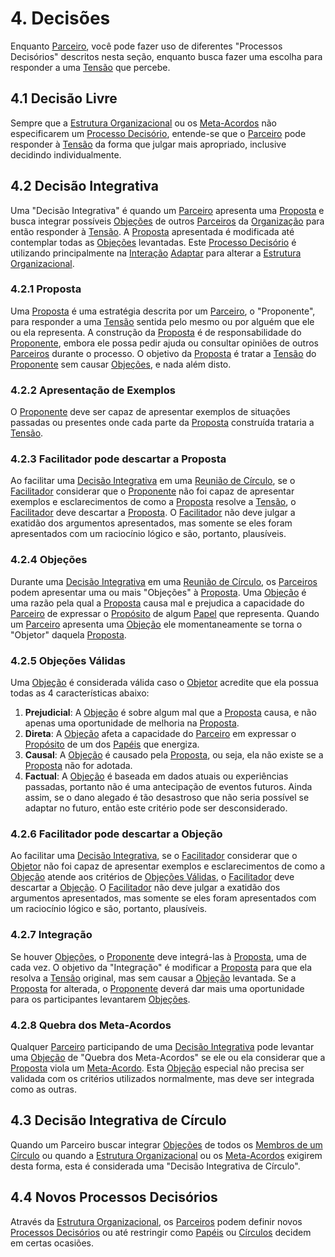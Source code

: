 # 4. <span id="decisao">Decisões</span>

Enquanto [Parceiro][parceiros], você pode fazer uso de diferentes "Processos Decisórios" descritos nesta seção, enquanto busca fazer uma escolha para responder a uma [Tensão][tensoes] que percebe.

## 4.1 <span id="decisao-livre-por-padrao">Decisão Livre</span>

Sempre que a [Estrutura Organizacional][estrutura-organizacional] ou os [Meta-Acordos][meta-acordos] não especificarem um [Processo Decisório][processos-decisorios], entende-se que o [Parceiro][parceiros] pode responder à [Tensão][tensoes] da forma que julgar mais apropriado, inclusive decidindo individualmente.

## 4.2 <span id="decisao-integrativa">Decisão Integrativa</span>

Uma "Decisão Integrativa" é quando um [Parceiro][parceiros] apresenta uma [Proposta][proposta] e busca integrar possíveis [Objeções][objecoes] de outros [Parceiros][parceiros] da [Organização][organizacao] para então responder à [Tensão][tensoes]. A [Proposta][proposta] apresentada é modificada até contemplar todas as [Objeções][objecoes] levantadas. Este [Processo Decisório][processos-decisorios] é utilizando principalmente na [Interação][interacoes] [Adaptar][adaptar] para alterar a [Estrutura Organizacional][estrutura-organizacional].

### 4.2.1 <span id="proposta">Proposta</span>

Uma [Proposta][proposta] é uma estratégia descrita por um [Parceiro][parceiros], o "Proponente", para responder a uma [Tensão][tensoes] sentida pelo mesmo ou por alguém que ele ou ela representa. A construção da [Proposta][proposta] é de responsabilidade do [Proponente][proposta], embora ele possa pedir ajuda ou consultar opiniões de outros [Parceiros][parceiros] durante o processo. O objetivo da [Proposta][proposta] é tratar a [Tensão][tensoes] do [Proponente][proposta] sem causar [Objeções][objecoes], e nada além disto.

### 4.2.2 <span id="apresentacao-de-exemplos">Apresentação de Exemplos</span>

O [Proponente][proposta] deve ser capaz de apresentar exemplos de situações passadas ou presentes onde cada parte da [Proposta][proposta] construída trataria a [Tensão][tensoes].

### 4.2.3 Facilitador pode descartar a Proposta

Ao facilitar uma [Decisão Integrativa][decisao-integrativa] em uma [Reunião de Círculo][reuniao-de-circulo], se o [Facilitador][facilitador] considerar que o [Proponente][proposta] não foi capaz de apresentar exemplos e esclarecimentos de como a [Proposta][proposta] resolve a [Tensão][tensoes], o [Facilitador][facilitador] deve descartar a [Proposta][proposta]. O [Facilitador][facilitador] não deve julgar a exatidão dos argumentos apresentados, mas somente se eles foram apresentados com um raciocínio lógico e são, portanto, plausíveis.

### 4.2.4 <span id="objecoes">Objeções</span>

Durante uma [Decisão Integrativa][decisao-integrativa] em uma [Reunião de Círculo][reuniao-de-circulo], os [Parceiros][parceiros] podem apresentar uma ou mais "Objeções" à [Proposta][proposta]. Uma [Objeção][objecoes] é uma razão pela qual a [Proposta][proposta] causa mal e prejudica a capacidade do [Parceiro][parceiros] de expressar o [Propósito][papeis] de algum [Papel][papeis] que representa. Quando um [Parceiro][parceiros] apresenta uma [Objeção][objecoes] ele momentaneamente se torna o "Objetor" daquela [Proposta][proposta].

### 4.2.5 <span id="objecoes-validas">Objeções Válidas</span>

Uma [Objeção][objecoes] é considerada válida caso o [Objetor][objetor] acredite que ela possua todas as 4 características abaixo:

1. **Prejudicial**: A [Objeção][objecoes] é sobre algum mal que a [Proposta][proposta] causa, e não apenas uma oportunidade de melhoria na [Proposta][proposta].
2. **Direta**: A [Objeção][objecoes] afeta a capacidade do [Parceiro][parceiros] em expressar o [Propósito][papeis] de um dos [Papéis][papeis] que energiza.
3. **Causal**: A [Objeção][objecoes] é causado pela [Proposta][proposta], ou seja, ela não existe se a [Proposta][proposta] não for adotada.
4. **Factual**: A [Objeção][objecoes] é baseada em dados atuais ou experiências passadas, portanto não é uma antecipação de eventos futuros. Ainda assim, se o dano alegado é tão desastroso que não seria possível se adaptar no futuro, então este critério pode ser desconsiderado.

### 4.2.6 Facilitador pode descartar a Objeção

Ao facilitar uma [Decisão Integrativa][decisao-integrativa], se o [Facilitador][facilitador] considerar que o [Objetor][objetor] não foi capaz de apresentar exemplos e esclarecimentos de como a [Objeção][objecoes] atende aos critérios de [Objeções Válidas][objecoes-validas], o [Facilitador][facilitador] deve descartar a [Objeção][objecoes]. O [Facilitador][facilitador] não deve julgar a exatidão dos argumentos apresentados, mas somente se eles foram apresentados com um raciocínio lógico e são, portanto, plausíveis.

### 4.2.7 <span id="integracao">Integração</span>

Se houver [Objeções][objecoes], o [Proponente][proposta] deve integrá-las à [Proposta][proposta], uma de cada vez. O objetivo da "Integração" é modificar a [Proposta][proposta] para que ela resolva a [Tensão][tensoes] original, mas sem causar a [Objeção][objecoes] levantada. Se a [Proposta][proposta] for alterada, o [Proponente][proposta] deverá dar mais uma oportunidade para os participantes levantarem [Objeções][objecoes].

### 4.2.8 <span id="quebra-dos-meta-acordos">Quebra dos Meta-Acordos</span>

Qualquer [Parceiro][parceiros] participando de uma [Decisão Integrativa][decisao-integrativa] pode levantar uma [Objeção][objecoes] de "Quebra dos Meta-Acordos" se ele ou ela considerar que a [Proposta][proposta] viola um [Meta-Acordo][meta-acordos]. Esta [Objeção][objecoes] especial não precisa ser validada com os critérios utilizados normalmente, mas deve ser integrada como as outras.

## 4.3 <span id="decisao-integrativa-de-circulo">Decisão Integrativa de Círculo</span>

Quando um Parceiro buscar integrar [Objeções][objecoes] de todos os [Membros de um Círculo][membros-de-circulo] ou quando a [Estrutura Organizacional][estrutura-organizacional] ou os [Meta-Acordos][meta-acordos] exigirem desta forma, esta é considerada uma "Decisão Integrativa de Círculo".

## 4.4 <span id="novos-processos-decisórios">Novos Processos Decisórios</span>

Através da [Estrutura Organizacional][estrutura-organizacional], os [Parceiros][parceiros] podem definir novos [Processos Decisórios][processos-decisorios] ou até restringir como [Papéis][papeis] ou [Círculos][circulos] decidem em certas ocasiões.

[meta-acordos]: README.md
[processos-decisorios]: #decisoes
[estrutura-organizacional]: estrutura-organizacional.md
[papeis]: estrutura-organizacional.md#papeis
[circulos]: estrutura-organizacional.md#circulos
[membros-de-circulo]: estrutura-organizacional.md#membros-do-circulo
[parceiros]: organizacao.md#parceiros
[papeis]: estrutura-organizacional.md#papeis
[tensoes]: organizacao.md#tensoes
[decisao-livre]: #decisao-livre
[decisao-integrativa]: #decisao-integrativa
[organizacao]: organizacao.md
[objetor]: #objecoes
[objecoes]: #objecoes
[objecoes-validas]: #objecoes-validas
[proposta]: #proposta
[facilitador]: papeis-essenciais.md#facilitador
[reuniao-de-circulo]: interacoes.md#reuniao-de-circulo
[interacoes]: interacoes.md
[adaptar]: interacoes.md#adaptar
